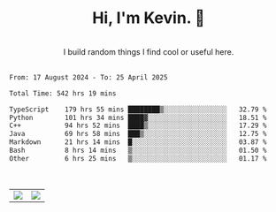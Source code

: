 <!--
**kevin-pek/kevin-pek** is a ✨ _special_ ✨ repository because its `README.md` (this file) appears on your GitHub profile.

Here are some ideas to get you started:

- 🔭 I’m currently working on ...
- 🌱 I’m currently learning ...
- 👯 I’m looking to collaborate on ...
- 🤔 I’m looking for help with ...
- 💬 Ask me about ...
- 📫 How to reach me: ...
- 😄 Pronouns: ...
- ⚡ Fun fact: ...
-->
<div align="center">
  <h1>Hi, I'm Kevin. 👋</h1>
  <br />
  I build random things I find cool or useful here.
</div>
<br />
<!--START_SECTION:waka-->

```txt
From: 17 August 2024 - To: 25 April 2025

Total Time: 542 hrs 19 mins

TypeScript    179 hrs 55 mins ████████▒░░░░░░░░░░░░░░░░   32.79 %
Python        101 hrs 34 mins ████▓░░░░░░░░░░░░░░░░░░░░   18.51 %
C++           94 hrs 52 mins  ████▒░░░░░░░░░░░░░░░░░░░░   17.29 %
Java          69 hrs 58 mins  ███▒░░░░░░░░░░░░░░░░░░░░░   12.75 %
Markdown      21 hrs 14 mins  █░░░░░░░░░░░░░░░░░░░░░░░░   03.87 %
Bash          8 hrs 14 mins   ▒░░░░░░░░░░░░░░░░░░░░░░░░   01.50 %
Other         6 hrs 25 mins   ▒░░░░░░░░░░░░░░░░░░░░░░░░   01.17 %
```

<!--END_SECTION:waka-->
<br />
<table width="100%">
  <tr>
    <td align="left" width="50%">
      <img src="https://github-readme-stats-kevin-pek.vercel.app/api?username=kevin-pek&include_all_commits=true&count_private=true&theme=rose_pine" />
    </td>
    <td align="right" width="50%">
      <img src="https://github-readme-stats-kevin-pek.vercel.app/api/top-langs?username=kevin-pek&langs_count=10&hide_progress=true&theme=rose_pine" />
    </td>
  </tr>
</table>
